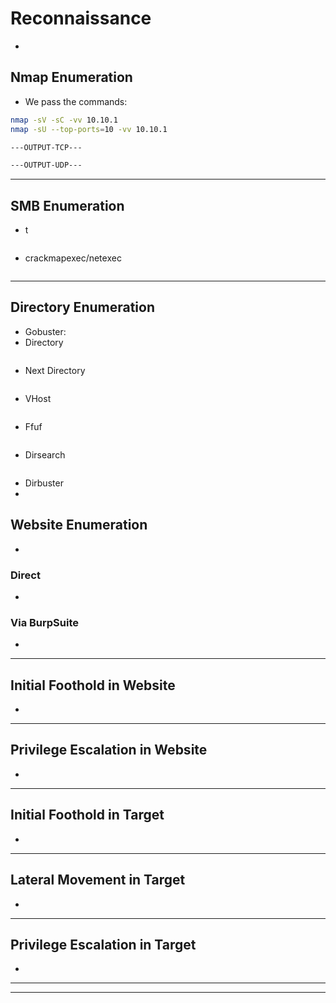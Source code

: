 # Reconnaissance
- 
## Nmap Enumeration
- We pass the commands:
```bash
nmap -sV -sC -vv 10.10.1
nmap -sU --top-ports=10 -vv 10.10.1

---OUTPUT-TCP---

---OUTPUT-UDP---

```
----
## SMB Enumeration
- t
```bash

```
- crackmapexec/netexec
```bash

```
---
## Directory Enumeration
- Gobuster:
- Directory
```bash

```
- Next Directory
```bash

```
- VHost
```bash

```
- Ffuf
```bash

```
- Dirsearch
```bash

```
- Dirbuster
- 

## Website Enumeration
- 
### Direct
- 

### Via BurpSuite
- 

--------------
## Initial Foothold in Website
- 

------------
## Privilege Escalation in Website
- 

----------
## Initial Foothold in Target

- 
----------
## Lateral Movement in Target
- 
-----------
## Privilege Escalation in Target
- 
-------
--------